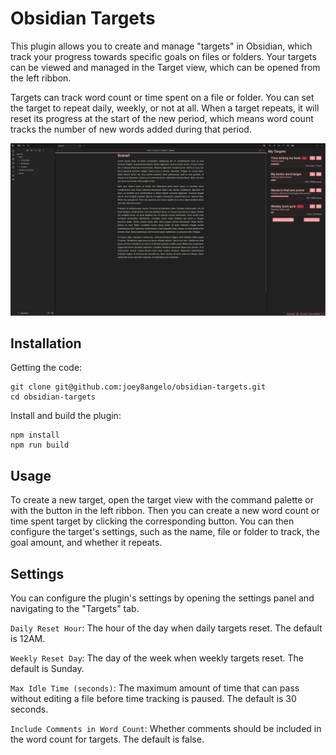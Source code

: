 # Obsidian Targets
This plugin allows you to create and manage "targets" in Obsidian, which track your progress towards specific goals on files or folders. Your targets can be viewed and managed in the Target view, which can be opened from the left ribbon.

Targets can track word count or time spent on a file or folder. You can set the target to repeat daily, weekly, or not at all. When a target repeats, it will reset its progress at the start of the new period, which means word count tracks the number of new words added during that period.

![Target View Screenshot](images/target-view.png)

## Installation
Getting the code:
```
git clone git@github.com:joey8angelo/obsidian-targets.git
cd obsidian-targets
```
Install and build the plugin:
```
npm install
npm run build
```

## Usage
To create a new target, open the target view with the command palette or with the button in the left ribbon. Then you can create a new word count or time spent target by clicking the corresponding button. You can then configure the target's settings, such as the name, file or folder to track, the goal amount, and whether it repeats. 

## Settings
You can configure the plugin's settings by opening the settings panel and navigating to the "Targets" tab.

`Daily Reset Hour`: The hour of the day when daily targets reset. The default is 12AM.

`Weekly Reset Day`: The day of the week when weekly targets reset. The default is Sunday.

`Max Idle Time (seconds)`: The maximum amount of time that can pass without editing a file before time tracking is paused. The default is 30 seconds.

`Include Comments in Word Count`: Whether comments should be included in the word count for targets. The default is false.
